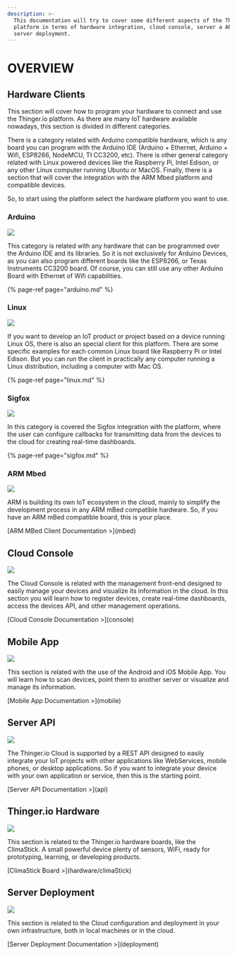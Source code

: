 ```yaml
---
description: >-
  This documentation will try to cover some different aspects of the Thinger.io
  platform in terms of hardware integration, cloud console, server a API, and
  server deployment.
---
```


# OVERVIEW

## Hardware Clients

This section will cover how to program your hardware to connect and use the Thinger.io platform. As there are many IoT hardware available nowadays, this section is divided in different categories.

There is a category related with Arduino compatible hardware, which is any board you can program with the Arduino IDE \(Arduino + Ethernet, Arduino + Wifi, ESP8266, NodeMCU, TI CC3200, etc\). There is other general category related with Linux powered devices like the Raspberry Pi, Intel Edison, or any other Linux computer running Ubuntu or MacOS. Finally, there is a section that will cover the integration with the ARM Mbed platform and compatible devices.

So, to start using the platform select the hardware platform you want to use.

### Arduino

![](.gitbook/assets/arduino-logo.png) 

This category is related with any hardware that can be programmed over the Arduino IDE and its libraries. So it is not exclusively for Arduino Devices, as you can also program different boards like the ESP8266, or Texas Instruments CC3200 board. Of course, you can still use any other Arduino Board with Ethernet of Wifi capabilities.

{% page-ref page="arduino.md" %}

### Linux

![](.gitbook/assets/linux-versions.png)

If you want to develop an IoT product or project based on a device running Linux OS, there is also an special client for this platform. There are some specific examples for each common Linux board like Raspberry Pi or Intel Edison. But you can run the client in practically any computer running a Linux distribution, including a computer with Mac OS.

{% page-ref page="linux.md" %}

### Sigfox

![](.gitbook/assets/sigfox-logo.jpg)

In this category is covered the Sigfox integration with the platform, where the user can configure callbacks for transmitting data from the devices to the cloud for creating real-time dashboards.

{% page-ref page="sigfox.md" %}

### ARM Mbed

![](.gitbook/assets/mbed-enabled-logo.png)

ARM is building its own IoT ecosystem in the cloud, mainly to simplify the development process in any ARM mBed compatible hardware. So, if you have an ARM mBed compatible board, this is your place.

 \[ARM MBed Client Documentation &gt;\]\(mbed\)

## Cloud Console

 [![](.gitbook/assets/console.png)](console.md)

The Cloud Console is related with the management front-end designed to easily manage your devices and visualize its information in the cloud. In this section you will learn how to register devices, create real-time dashboards, access the devices API, and other management operations.

 \[Cloud Console Documentation &gt;\]\(console\)

## Mobile App

 [![](.gitbook/assets/mobile-app.png)](mobile.md)

This section is related with the use of the Android and iOS Mobile App. You will learn how to scan devices, point them to another server or visualize and manage its information.

 \[Mobile App Documentation &gt;\]\(mobile\)

## Server API

![](.gitbook/assets/api.png)

The Thinger.io Cloud is supported by a REST API designed to easily integrate your IoT projects with other applications like WebServices, mobile phones, or desktop applications. So if you want to integrate your device with your own application or service, then this is the starting point.

 \[Server API Documentation &gt;\]\(api\)

## Thinger.io Hardware

![](.gitbook/assets/climastick.jpg)

This section is related to the Thinger.io hardware boards, like the ClimaStick. A small powerful device plenty of sensors, WiFi, ready for prototyping, learning, or developing products.

 \[ClimaStick Board &gt;\]\(hardware/climaStick\)

## Server Deployment

![](.gitbook/assets/docker-logo.png)

This section is related to the Cloud configuration and deployment in your own infrastructure, both in local machines or in the cloud.

 \[Server Deployment Documentation &gt;\]\(deployment\)

